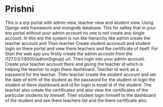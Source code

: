 # Prishni
This is a erp portal with admin view, teacher view and student view. Using Django web framework and mongodb database.
This for saftey that in your erp portal without your admin account no one is not create any single account. In this erp the system is run like hierarchy like admin create the teacher account and Then teacher Create student accoount and student login on there portal and view there teachers and the certificate of itself.
For Start the web app you firstly create the admin accoutn from the (127.0.0.1:8000/adminSignup) url.
Then login into your admin account. Create your teacher account there and giving the teacher id which is helping the teacher to login there dashboard. Teacher id work as a password for the teacher.
Then teacher create the student account and set the date of birth of the student as the password for the student ot login the student at there dashboard and id for login is email id of the student.
The teacher also create the certificates and also view the certificates of the particular students by himself.
Then student login himself to the dashboard of the student and see there teachers list and the there certificate also.
